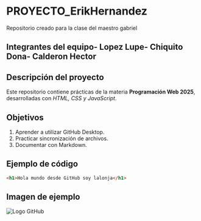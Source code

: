 # PROYECTO_ErikHernandez
Repositorio creado para la clase del maestro gabriel 

 ## Integrantes del equipo- Lopez Lupe- Chiquito Dona- Calderon Hector
 ## Descripción del proyecto
Este repositorio contiene prácticas de la materia **Programación Web 2025**, 
desarrolladas con *HTML, CSS y JavaScript*.
 ## Objetivos
 1. Aprender a utilizar GitHub Desktop.
 2. Practicar sincronización de archivos.
 3. Documentar con Markdown.
 ## Ejemplo de código
 ```html
 <h1>Hola mundo desde GitHub soy lalonja</h1>
 ```
 ## Imagen de ejemplo
 ![Logo GitHub](https://github.githubassets.com/images/modules/logos_page/GitHub-Mark.png)
